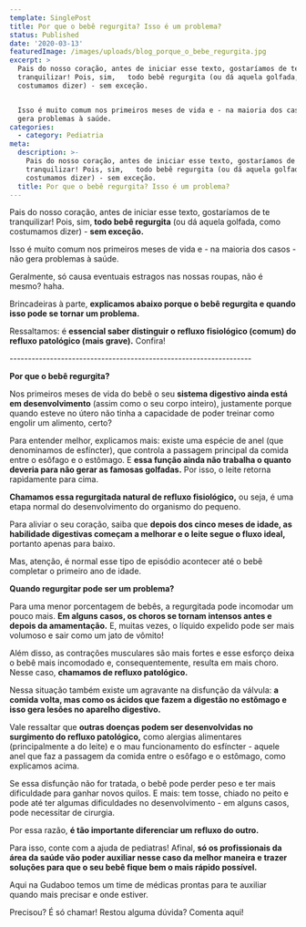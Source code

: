 ```yaml
---
template: SinglePost
title: Por que o bebê regurgita? Isso é um problema?
status: Published
date: '2020-03-13'
featuredImage: /images/uploads/blog_porque_o_bebe_regurgita.jpg
excerpt: >
  Pais do nosso coração, antes de iniciar esse texto, gostaríamos de te
  tranquilizar! Pois, sim,   todo bebê regurgita (ou dá aquela golfada, como
  costumamos dizer) - sem exceção. 


  Isso é muito comum nos primeiros meses de vida e - na maioria dos casos - não
  gera problemas à saúde. 
categories:
  - category: Pediatria
meta:
  description: >-
    Pais do nosso coração, antes de iniciar esse texto, gostaríamos de te
    tranquilizar! Pois, sim,   todo bebê regurgita (ou dá aquela golfada, como
    costumamos dizer) - sem exceção. 
  title: Por que o bebê regurgita? Isso é um problema?
---
```

Pais do nosso coração, antes de iniciar esse texto, gostaríamos de te tranquilizar! Pois, sim, **todo bebê regurgita** (ou dá aquela golfada, como costumamos dizer) -  **sem exceção.** 

Isso é muito comum nos primeiros meses de vida e - na maioria dos casos - não gera problemas à saúde. 

Geralmente, só causa eventuais estragos nas nossas roupas, não é mesmo? haha. 

Brincadeiras à parte, **explicamos abaixo porque o bebê regurgita e quando isso pode se tornar um problema.** 

Ressaltamos: é **essencial saber distinguir o refluxo fisiológico (comum) do refluxo patológico (mais grave).** Confira!

\------------------------------------------------------------------

**Por que o bebê regurgita?**

Nos primeiros meses de vida do bebê o seu **sistema digestivo ainda está em desenvolvimento** (assim como o seu corpo inteiro), justamente porque quando esteve no útero não tinha a capacidade de poder treinar como engolir um alimento, certo?

Para entender melhor, explicamos mais: existe uma espécie de anel (que denominamos de esfíncter), que controla a passagem principal da comida entre o esôfago e o estômago. E **essa função ainda não trabalha o quanto deveria para não gerar as famosas golfadas.** Por isso, o leite retorna rapidamente para cima. 

**Chamamos essa regurgitada natural de refluxo fisiológico,** ou seja, é uma etapa normal do desenvolvimento do organismo do pequeno.

Para aliviar o seu coração, saiba que **depois dos cinco meses de idade, as habilidade digestivas começam a melhorar e o leite segue o fluxo ideal,** portanto apenas para baixo.

Mas, atenção, é normal esse tipo de episódio acontecer até o bebê completar o primeiro ano de idade.

**Quando regurgitar pode ser um problema?** 

Para uma menor porcentagem de bebês, a regurgitada pode incomodar um pouco mais. **Em alguns casos, os choros se tornam intensos antes e depois da amamentação.** E, muitas vezes, o líquido expelido pode ser mais volumoso e sair como um jato de vômito!

Além disso, as contrações musculares são mais fortes e esse esforço deixa o bebê mais incomodado e, consequentemente, resulta em mais choro. Nesse caso, **chamamos de refluxo patológico.**  

Nessa situação também existe um agravante na disfunção da válvula: **a comida volta, mas como os ácidos que fazem a digestão no estômago e isso gera lesões no aparelho digestivo.** 

Vale ressaltar que **outras doenças podem ser desenvolvidas no surgimento do refluxo patológico,** como alergias alimentares (principalmente a do leite) e o mau funcionamento do esfíncter - aquele anel que faz a passagem da comida entre o esôfago e o estômago, como explicamos acima. 

Se essa disfunção não for tratada, o bebê pode perder peso e ter mais dificuldade para ganhar novos quilos. E mais: tem tosse, chiado no peito e pode até ter algumas dificuldades no desenvolvimento - em alguns casos, pode necessitar de cirurgia. 

Por essa razão, **é tão importante diferenciar um refluxo do outro.** 

Para isso, conte com a ajuda de pediatras! Afinal, **só os profissionais da área da saúde vão poder auxiliar nesse caso da melhor maneira e trazer soluções para que o seu bebê fique bem o mais rápido possível.** 

Aqui na Gudaboo temos um time de médicas prontas para te auxiliar quando mais precisar e onde estiver. 

Precisou? É só chamar! Restou alguma dúvida? Comenta aqui!
